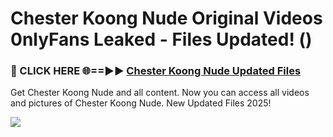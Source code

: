 # Chester Koong Nude Original Videos 0nlyFans Leaked - Files Updated! ()

<h3>🔴 CLICK HERE 🌐==►► <a href="https://tinyurl.com/leaks-videos" rel="nofollow">Chester Koong Nude Updated Files</a></h3>

Get Chester Koong Nude and all content. Now you can access all videos and pictures of Chester Koong Nude. New Updated Files 2025!

[![](https://i.imgur.com/KQgVmj3.gif)](https://tinyurl.com/leaks-videos)
